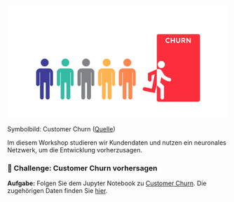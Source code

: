 

![](img/chrun.png)

Symbolbild: Customer Churn ([Quelle](https://miro.medium.com/v2/resize:fit:1358/1*KLo2IuLntyymnq_eD1KpYA.png))

Im diesem Workshop studieren wir Kundendaten und nutzen ein neuronales Netzwerk, um die Entwicklung vorherzusagen.


### 🚀 Challenge: Customer Churn vorhersagen

**Aufgabe:** Folgen Sie dem Jupyter Notebook zu [Customer Churn](./churn.ipynb). Die zugehörigen Daten finden Sie [hier](./data/Churn_Customers.csv).

